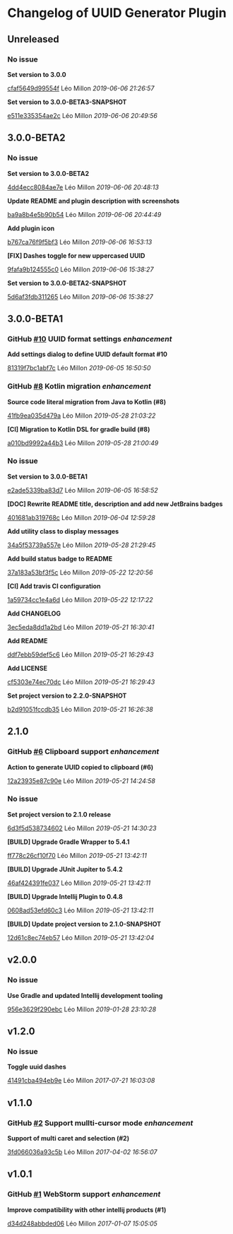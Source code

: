 # Changelog of UUID Generator Plugin

## Unreleased
### No issue

**Set version to 3.0.0**


[cfaf5649d99554f](https://github.com/leomillon/uuid-generator-plugin/commit/cfaf5649d99554f) Léo Millon *2019-06-06 21:26:57*

**Set version to 3.0.0-BETA3-SNAPSHOT**


[e511e335354ae2c](https://github.com/leomillon/uuid-generator-plugin/commit/e511e335354ae2c) Léo Millon *2019-06-06 20:49:56*


## 3.0.0-BETA2
### No issue

**Set version to 3.0.0-BETA2**


[4dd4ecc8084ae7e](https://github.com/leomillon/uuid-generator-plugin/commit/4dd4ecc8084ae7e) Léo Millon *2019-06-06 20:48:13*

**Update README and plugin description with screenshots**


[ba9a8b4e5b90b54](https://github.com/leomillon/uuid-generator-plugin/commit/ba9a8b4e5b90b54) Léo Millon *2019-06-06 20:44:49*

**Add plugin icon**


[b767ca76f9f5bf3](https://github.com/leomillon/uuid-generator-plugin/commit/b767ca76f9f5bf3) Léo Millon *2019-06-06 16:53:13*

**[FIX] Dashes toggle for new uppercased UUID**


[9fafa9b124555c0](https://github.com/leomillon/uuid-generator-plugin/commit/9fafa9b124555c0) Léo Millon *2019-06-06 15:38:27*

**Set version to 3.0.0-BETA2-SNAPSHOT**


[5d6af3fdb311265](https://github.com/leomillon/uuid-generator-plugin/commit/5d6af3fdb311265) Léo Millon *2019-06-06 15:38:27*


## 3.0.0-BETA1
### GitHub [#10](https://github.com/leomillon/uuid-generator-plugin/issues/10) UUID format settings    *enhancement*  

**Add settings dialog to define UUID default format #10**


[81319f7bc1abf7c](https://github.com/leomillon/uuid-generator-plugin/commit/81319f7bc1abf7c) Léo Millon *2019-06-05 16:50:50*


### GitHub [#8](https://github.com/leomillon/uuid-generator-plugin/issues/8) Kotlin migration    *enhancement*  

**Source code literal migration from Java to Kotlin (#8)**


[41fb9ea035d479a](https://github.com/leomillon/uuid-generator-plugin/commit/41fb9ea035d479a) Léo Millon *2019-05-28 21:03:22*

**[CI] Migration to Kotlin DSL for gradle build (#8)**


[a010bd9992a44b3](https://github.com/leomillon/uuid-generator-plugin/commit/a010bd9992a44b3) Léo Millon *2019-05-28 21:00:49*


### No issue

**Set version to 3.0.0-BETA1**


[e2ade5339ba83d7](https://github.com/leomillon/uuid-generator-plugin/commit/e2ade5339ba83d7) Léo Millon *2019-06-05 16:58:52*

**[DOC] Rewrite README title, description and add new JetBrains badges**


[401681ab319768c](https://github.com/leomillon/uuid-generator-plugin/commit/401681ab319768c) Léo Millon *2019-06-04 12:59:28*

**Add utility class to display messages**


[34a5f53739a557e](https://github.com/leomillon/uuid-generator-plugin/commit/34a5f53739a557e) Léo Millon *2019-05-28 21:29:45*

**Add build status badge to README**


[37a183a53bf3f5c](https://github.com/leomillon/uuid-generator-plugin/commit/37a183a53bf3f5c) Léo Millon *2019-05-22 12:20:56*

**[CI] Add travis CI configuration**


[1a59734cc1e4a6d](https://github.com/leomillon/uuid-generator-plugin/commit/1a59734cc1e4a6d) Léo Millon *2019-05-22 12:17:22*

**Add CHANGELOG**


[3ec5eda8dd1a2bd](https://github.com/leomillon/uuid-generator-plugin/commit/3ec5eda8dd1a2bd) Léo Millon *2019-05-21 16:30:41*

**Add README**


[ddf7ebb59def5c6](https://github.com/leomillon/uuid-generator-plugin/commit/ddf7ebb59def5c6) Léo Millon *2019-05-21 16:29:43*

**Add LICENSE**


[cf5303e74ec70dc](https://github.com/leomillon/uuid-generator-plugin/commit/cf5303e74ec70dc) Léo Millon *2019-05-21 16:29:43*

**Set project version to 2.2.0-SNAPSHOT**


[b2d91051fccdb35](https://github.com/leomillon/uuid-generator-plugin/commit/b2d91051fccdb35) Léo Millon *2019-05-21 16:26:38*


## 2.1.0
### GitHub [#6](https://github.com/leomillon/uuid-generator-plugin/issues/6) Clipboard support    *enhancement*  

**Action to generate UUID copied to clipboard (#6)**


[12a23935e87c90e](https://github.com/leomillon/uuid-generator-plugin/commit/12a23935e87c90e) Léo Millon *2019-05-21 14:24:58*


### No issue

**Set project version to 2.1.0 release**


[6d3f5d538734602](https://github.com/leomillon/uuid-generator-plugin/commit/6d3f5d538734602) Léo Millon *2019-05-21 14:30:23*

**[BUILD] Upgrade Gradle Wrapper to 5.4.1**


[ff778c26cf10f70](https://github.com/leomillon/uuid-generator-plugin/commit/ff778c26cf10f70) Léo Millon *2019-05-21 13:42:11*

**[BUILD] Upgrade JUnit Jupiter to 5.4.2**


[46af424391fe037](https://github.com/leomillon/uuid-generator-plugin/commit/46af424391fe037) Léo Millon *2019-05-21 13:42:11*

**[BUILD] Upgrade Intellij Plugin to 0.4.8**


[0608ad53efd60c3](https://github.com/leomillon/uuid-generator-plugin/commit/0608ad53efd60c3) Léo Millon *2019-05-21 13:42:11*

**[BUILD] Update project version to 2.1.0-SNAPSHOT**


[12d61c8ec74eb57](https://github.com/leomillon/uuid-generator-plugin/commit/12d61c8ec74eb57) Léo Millon *2019-05-21 13:42:04*


## v2.0.0
### No issue

**Use Gradle and updated Intellij development tooling**


[956e3629f290ebc](https://github.com/leomillon/uuid-generator-plugin/commit/956e3629f290ebc) Léo Millon *2019-01-28 23:10:28*


## v1.2.0
### No issue

**Toggle uuid dashes**


[41491cba494eb9e](https://github.com/leomillon/uuid-generator-plugin/commit/41491cba494eb9e) Léo Millon *2017-07-21 16:03:08*


## v1.1.0
### GitHub [#2](https://github.com/leomillon/uuid-generator-plugin/issues/2) Support mullti-cursor mode    *enhancement*  

**Support of multi caret and selection (#2)**


[3fd066036a93c5b](https://github.com/leomillon/uuid-generator-plugin/commit/3fd066036a93c5b) Léo Millon *2017-04-02 16:56:07*


## v1.0.1
### GitHub [#1](https://github.com/leomillon/uuid-generator-plugin/issues/1) WebStorm support    *enhancement*  

**Improve compatibility with other intellij products (#1)**


[d34d248abbded06](https://github.com/leomillon/uuid-generator-plugin/commit/d34d248abbded06) Léo Millon *2017-01-07 15:05:05*


